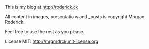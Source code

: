 This is my blog at http://roderick.dk

All content in images, presentations and _posts is copyright Morgan Roderick.

Feel free to use the rest as you please.

License MIT: http://mrgnrdrck.mit-license.org